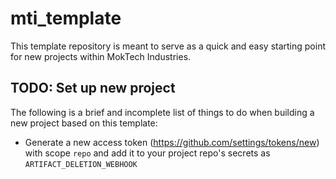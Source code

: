 # mti_template

This template repository is meant to serve as a quick and easy starting point for new projects within MokTech Industries.

## TODO: Set up new project

The following is a brief and incomplete list of things to do when building a new project based on this template:

- Generate a new access token (https://github.com/settings/tokens/new) with scope `repo` and add it to your project repo's secrets as `ARTIFACT_DELETION_WEBHOOK`
